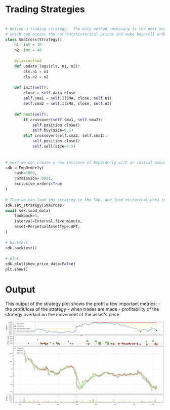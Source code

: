 # Trading Strategies

```python

# define a trading strategy.  The only method necessary is the next method,
# which can access the current/historical prices and make buy/sell orders and limit orders.
class SmaCross(Strategy):
    n1: int = 10
    n2: int = 40

    @classmethod
    def update_lags(cls, n1, n2):
        cls.n1 = n1
        cls.n2 = n2

    def init(self):
        close = self.data.close
        self.sma1 = self.I(SMA, close, self.n1)
        self.sma2 = self.I(SMA, close, self.n2)

    def next(self):
        if crossover(self.sma1, self.sma2):
            self.position.close()
            self.buy(size=0.5)
        elif crossover(self.sma2, self.sma1):
            self.position.close()
            self.sell(size=0.5)


# next we can create a new instance of EmpOrderly with an initial amount of cash and a commission
sdk = EmpOrderly(
    cash=1000,
    commission=.0001,
    exclusive_orders=True
)

# Then we can load the strategy to the SDK, and load historical data to use for backtesting
sdk.set_strategy(SmaCross)
await sdk.load_data(
    lookback=5,
    interval=Interval.five_minute,
    asset=PerpetualAssetType.APT,
)

# backtest
sdk.backtest()

# plot
sdk.plot(show_price_data=False)
plt.show()
```

# Output

This output of the strategy plot shows the profit a few important metrics:
    - the profit/loss of the strategy
    - when trades are made
    - profitability of the strategy overlaid on the movement of the asset's price

![StrategyPlot](backtest_chart.png)
